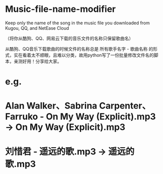 # Music-file-name-modifier
Keep only the name of the song in the music file you downloaded from Kugou, QQ, and NetEase Cloud

（将你从酷狗、QQ、网易云下载的音乐文件的名称只保留歌曲名）

从酷狗、QQ音乐下载歌曲的时候文件的名称总是 所有歌手名字 - 歌曲名称 的形式，实在看着太不顺眼，且难以分类，故用python写了一份批量修改文件名的脚本，亲测好用！分享给大家。

# e.g.  
#     Alan Walker、Sabrina Carpenter、Farruko - On My Way (Explicit).mp3  ->  On My Way (Explicit).mp3
#     刘惜君 - 遥远的歌.mp3  ->  遥远的歌.mp3
